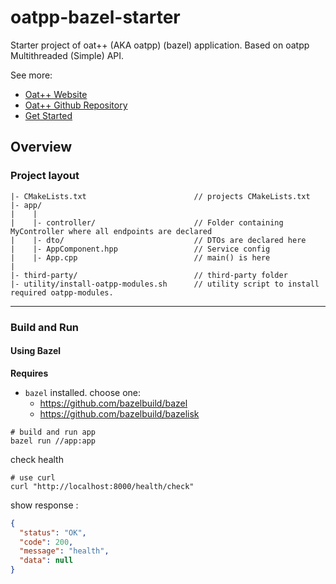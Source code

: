 # oatpp-bazel-starter

Starter project of oat++ (AKA oatpp) (bazel) application. Based on oatpp Multithreaded (Simple) API.

See more:

- [Oat++ Website](https://oatpp.io/)
- [Oat++ Github Repository](https://github.com/oatpp/oatpp)
- [Get Started](https://oatpp.io/docs/start)

## Overview

### Project layout

```
|- CMakeLists.txt                        // projects CMakeLists.txt
|- app/
|    |
|    |- controller/                      // Folder containing MyController where all endpoints are declared
|    |- dto/                             // DTOs are declared here
|    |- AppComponent.hpp                 // Service config
|    |- App.cpp                          // main() is here
|
|- third-party/                          // third-party folder
|- utility/install-oatpp-modules.sh      // utility script to install required oatpp-modules.  
```

---

### Build and Run

#### Using Bazel

**Requires**

- `bazel` installed. choose one:
    - https://github.com/bazelbuild/bazel
    - https://github.com/bazelbuild/bazelisk

```shell
# build and run app
bazel run //app:app
```

check health

```shell
# use curl 
curl "http://localhost:8000/health/check"
```

show response :

```json
{
  "status": "OK",
  "code": 200,
  "message": "health",
  "data": null
}
```

